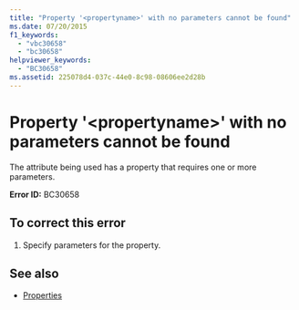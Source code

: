 ```yaml
---
title: "Property '<propertyname>' with no parameters cannot be found"
ms.date: 07/20/2015
f1_keywords: 
  - "vbc30658"
  - "bc30658"
helpviewer_keywords: 
  - "BC30658"
ms.assetid: 225078d4-037c-44e0-8c98-08606ee2d28b
---
```

# Property '\<propertyname>' with no parameters cannot be found
The attribute being used has a property that requires one or more parameters.  
  
 **Error ID:** BC30658  
  
## To correct this error  
  
1.  Specify parameters for the property.  
  
## See also
- [Properties](../../visual-basic/language-reference/properties.md)

